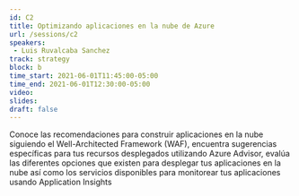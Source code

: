 ```yaml
---
id: C2
title: Optimizando aplicaciones en la nube de Azure
url: /sessions/c2
speakers:
 - Luis Ruvalcaba Sanchez
track: strategy
block: b
time_start: 2021-06-01T11:45:00-05:00
time_end: 2021-06-01T12:30:00-05:00
video:
slides:
draft: false
---
```


Conoce las recomendaciones para construir aplicaciones en la nube siguiendo el Well-Architected Framework (WAF), encuentra sugerencias específicas para tus recursos desplegados utilizando Azure Advisor, evalúa las diferentes opciones que existen para desplegar tus aplicaciones en la nube así como los servicios disponibles para monitorear tus aplicaciones usando Application Insights